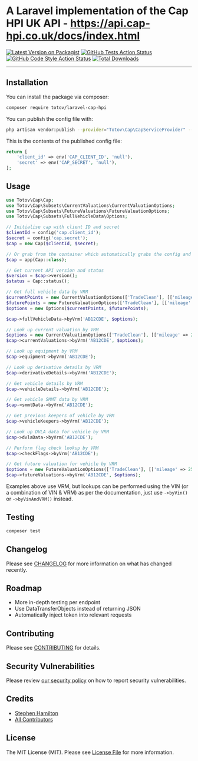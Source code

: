 # A Laravel implementation of the Cap HPI UK API - https://api.cap-hpi.co.uk/docs/index.html

[![Latest Version on Packagist](https://img.shields.io/packagist/v/totov/laravel-cap-hpi.svg?style=flat-square)](https://packagist.org/packages/totov/laravel-cap-hpi)
[![GitHub Tests Action Status](https://img.shields.io/github/workflow/status/totov/laravel-cap-hpi/run-tests?label=tests)](https://github.com/totov/laravel-cap-hpi/actions?query=workflow%3Arun-tests+branch%3Amain)
[![GitHub Code Style Action Status](https://img.shields.io/github/workflow/status/totov/laravel-cap-hpi/Check%20&%20fix%20styling?label=code%20style)](https://github.com/totov/laravel-cap-hpi/actions?query=workflow%3A"Check+%26+fix+styling"+branch%3Amain)
[![Total Downloads](https://img.shields.io/packagist/dt/totov/laravel-cap-hpi.svg?style=flat-square)](https://packagist.org/packages/totov/laravel-cap-hpi)

---

## Installation

You can install the package via composer:

```bash
composer require totov/laravel-cap-hpi
```

You can publish the config file with:

```bash
php artisan vendor:publish --provider="Totov\Cap\CapServiceProvider" --tag="laravel-cap-hpi-config"
```

This is the contents of the published config file:

```php
return [
    'client_id' => env('CAP_CLIENT_ID', 'null'),
    'secret' => env('CAP_SECRET', 'null'),
];
```

## Usage

```php
use Totov\Cap\Cap;
use Totov\Cap\Subsets\CurrentValuations\CurrentValuationOptions;
use Totov\Cap\Subsets\FutureValuations\FutureValuationOptions;
use Totov\Cap\Subsets\FullVehicleData\Options;

// Initialise cap with client ID and secret
$clientId = config('cap.client_id');
$secret = config('cap.secret');
$cap = new Cap($clientId, $secret);

// Or grab from the container which automatically grabs the config and creates a singleton
$cap = app(Cap::class);

// Get current API version and status
$version = $cap->version();
$status = Cap::status();

// Get full vehicle data by VRM
$currentPoints = new CurrentValuationOptions(['TradeClean'], [['mileage' => 20000]]);
$futurePoints = new FutureValuationOptions(['TradeClean'], [['mileage' => 25000, 'valuationDate' => '2021-09-19']]);
$options = new Options($currentPoints, $futurePoints);

$cap->fullVehicleData->byVrm('AB12CDE', $options);

// Look up current valuation by VRM
$options = new CurrentValuationOptions(['TradeClean'], [['mileage' => 20000]]);
$cap->currentValuations->byVrm('AB12CDE', $options);

// Look up equipment by VRM
$cap->equipment->byVrm('AB12CDE');

// Look up derivative details by VRM
$cap->derivativeDetails->byVrm('AB12CDE');

// Get vehicle details by VRM
$cap->vehicleDetails->byVrm('AB12CDE');

// Get vehicle SMMT data by VRM
$cap->smmtData->byVrm('AB12CDE');

// Get previous keepers of vehicle by VRM
$cap->vehicleKeepers->byVrm('AB12CDE');

// Look up DVLA data for vehicle by VRM
$cap->dvlaData->byVrm('AB12CDE');

// Perform flag check lookup by VRM
$cap->checkFlags->byVrm('AB12CDE');

// Get future valuation for vehicle by VRM
$options = new FutureValuationOptions(['TradeClean'], [['mileage' => 25000, 'valuationDate' => '2021-09-19']]);
$cap->futureValuations->byVrm('AB12CDE', $options);


```

Examples above use VRM, but lookups can be performed using the VIN (or a combination of VIN & VRM) as per the documentation, just use `->byVin()` or `->byVinAndVRM()` instead.

## Testing

```bash
composer test
```

## Changelog

Please see [CHANGELOG](CHANGELOG.md) for more information on what has changed recently.

## Roadmap

- More in-depth testing per endpoint
- Use DataTransferObjects instead of returning JSON
- Automatically inject token into relevant requests

## Contributing

Please see [CONTRIBUTING](.github/CONTRIBUTING.md) for details.

## Security Vulnerabilities

Please review [our security policy](../../security/policy) on how to report security vulnerabilities.

## Credits

- [Stephen Hamilton](https://github.com/totov)
- [All Contributors](../../contributors)

## License

The MIT License (MIT). Please see [License File](LICENSE.md) for more information.

